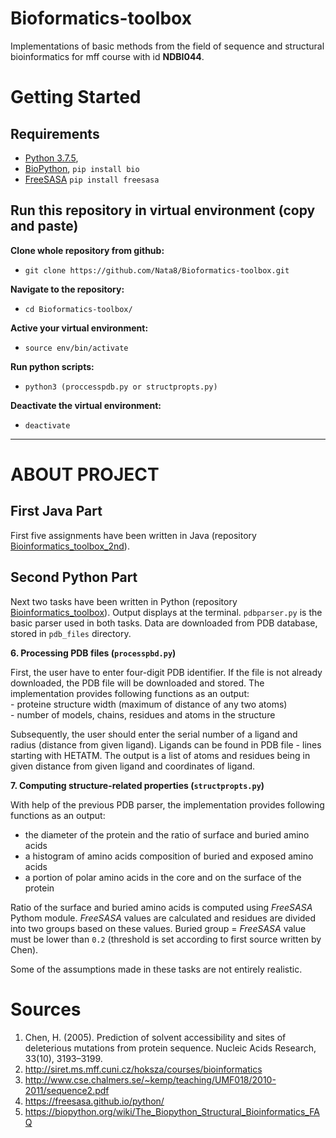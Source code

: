 # Bioformatics-toolbox

Implementations of basic methods from the field of sequence and structural
bioinformatics for mff course with id **NDBI044**.

# Getting Started

## Requirements
- [Python 3.7.5](https://www.python.org/),
- [BioPython](https://biopython.org/), `pip install bio`
- [FreeSASA](https://freesasa.github.io/python/) `pip install freesasa`

## Run this repository in virtual environment (copy and paste)


**Clone whole repository from github: <br />**
- `git clone https://github.com/Nata8/Bioformatics-toolbox.git` <br />

**Navigate to the repository: <br />**
- `cd Bioformatics-toolbox/` <br />

**Active your virtual environment: <br />**
- `source env/bin/activate` <br />

**Run python scripts: <br />**
- `python3 (proccesspdb.py or structpropts.py)` <br />

**Deactivate the virtual environment: <br />**
- `deactivate`  <br />

____________________________________________________________________________________________________________________________________________________________

# ABOUT PROJECT

## First Java Part

First five assignments have been written in Java (repository [Bioinformatics_toolbox_2nd](https://github.com/Nata8/Bioinformatics_toolbox_2nd)). 
 
## Second Python Part

Next two tasks have been written in Python (repository [Bioinformatics_toolbox](https://github.com/Nata8/Bioformatics-toolbox)). Output displays at the terminal.
`pdbparser.py` is the basic parser used in both tasks. Data are downloaded from PDB database, stored in `pdb_files` directory.

**6. Processing PDB files (`processpbd.py`)**

First, the user have to enter four-digit PDB identifier. If the file is not already downloaded,
the PDB file will be downloaded and stored. The implementation provides following functions as an output: <br />
	- proteine structure width (maximum of distance of any two atoms) <br />
	- number of models, chains, residues and atoms in the structure <br />

Subsequently, the user should enter the serial number of a ligand and radius (distance from given ligand).
Ligands can be found in PDB file - lines starting with HETATM. The output is a list of atoms and residues
being in given distance from given ligand and coordinates of ligand.

**7. Computing structure-related properties (`structpropts.py`)**

With help of the previous PDB parser, the implementation provides following functions as an output:

- the diameter of the protein and the ratio of surface and buried amino acids
- a histogram of amino acids composition of buried and exposed amino acids
- a portion of polar amino acids in the core and on the surface of the protein

Ratio of the surface and buried amino acids is computed using *FreeSASA* Pythom module.
*FreeSASA* values are calculated and residues are divided into two groups based on these values.
Buried group = *FreeSASA* value must be lower than `0.2` (threshold is set according to first source written by Chen). 


Some of the assumptions made in these tasks are not entirely realistic.

# Sources
1. Chen, H. (2005). Prediction of solvent accessibility and sites of deleterious mutations from protein sequence. Nucleic Acids Research, 33(10), 3193–3199.
2. http://siret.ms.mff.cuni.cz/hoksza/courses/bioinformatics
3. http://www.cse.chalmers.se/~kemp/teaching/UMF018/2010-2011/sequence2.pdf
4. https://freesasa.github.io/python/
5. https://biopython.org/wiki/The_Biopython_Structural_Bioinformatics_FAQ
